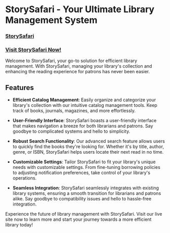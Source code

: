 # StorySafari - Your Ultimate Library Management System

### [StorySafari](https://i.postimg.cc/JhGDZC2v/logo.png)

### [Visit StorySafari Now!](https://www.storysafari.com)

Welcome to StorySafari, your go-to solution for efficient library management. With StorySafari, managing your library's collection and enhancing the reading experience for patrons has never been easier. 

## Features

- **Efficient Catalog Management**: Easily organize and categorize your library's collection with our intuitive catalog management tools. Keep track of books, journals, magazines, and more effortlessly.

- **User-Friendly Interface**: StorySafari boasts a user-friendly interface that makes navigation a breeze for both librarians and patrons. Say goodbye to complicated systems and hello to simplicity.

- **Robust Search Functionality**: Our advanced search feature allows users to quickly find the books they're looking for. Whether it's by title, author, genre, or ISBN, StorySafari helps users locate their next read in no time.

- **Customizable Settings**: Tailor StorySafari to fit your library's unique needs with customizable settings. From fine-tuning borrowing policies to adjusting notification preferences, take control of your library's operations.

- **Seamless Integration**: StorySafari seamlessly integrates with existing library systems, ensuring a smooth transition for librarians and patrons alike. Say goodbye to compatibility issues and hello to hassle-free integration.

Experience the future of library management with StorySafari. Visit our live site now to learn more and start your journey towards a more efficient library today!
